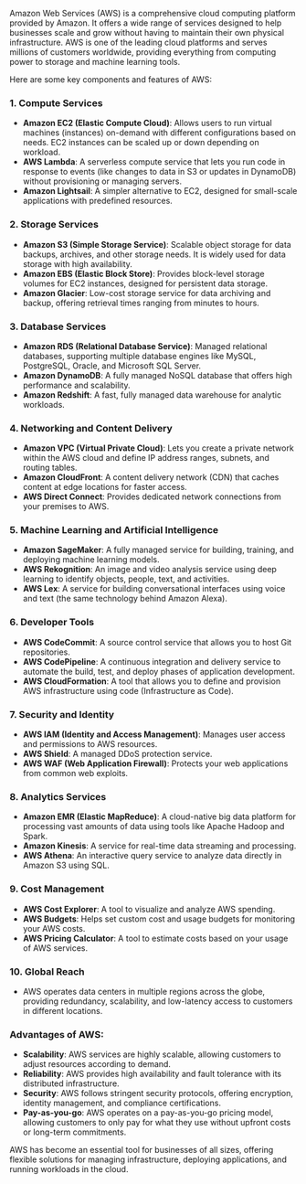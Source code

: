 Amazon Web Services (AWS) is a comprehensive cloud computing platform provided by Amazon. It offers a wide range of services designed to help businesses scale and grow without having to maintain their own physical infrastructure. AWS is one of the leading cloud platforms and serves millions of customers worldwide, providing everything from computing power to storage and machine learning tools.

Here are some key components and features of AWS:

### 1. **Compute Services**
   - **Amazon EC2 (Elastic Compute Cloud)**: Allows users to run virtual machines (instances) on-demand with different configurations based on needs. EC2 instances can be scaled up or down depending on workload.
   - **AWS Lambda**: A serverless compute service that lets you run code in response to events (like changes to data in S3 or updates in DynamoDB) without provisioning or managing servers.
   - **Amazon Lightsail**: A simpler alternative to EC2, designed for small-scale applications with predefined resources.

### 2. **Storage Services**
   - **Amazon S3 (Simple Storage Service)**: Scalable object storage for data backups, archives, and other storage needs. It is widely used for data storage with high availability.
   - **Amazon EBS (Elastic Block Store)**: Provides block-level storage volumes for EC2 instances, designed for persistent data storage.
   - **Amazon Glacier**: Low-cost storage service for data archiving and backup, offering retrieval times ranging from minutes to hours.

### 3. **Database Services**
   - **Amazon RDS (Relational Database Service)**: Managed relational databases, supporting multiple database engines like MySQL, PostgreSQL, Oracle, and Microsoft SQL Server.
   - **Amazon DynamoDB**: A fully managed NoSQL database that offers high performance and scalability.
   - **Amazon Redshift**: A fast, fully managed data warehouse for analytic workloads.

### 4. **Networking and Content Delivery**
   - **Amazon VPC (Virtual Private Cloud)**: Lets you create a private network within the AWS cloud and define IP address ranges, subnets, and routing tables.
   - **Amazon CloudFront**: A content delivery network (CDN) that caches content at edge locations for faster access.
   - **AWS Direct Connect**: Provides dedicated network connections from your premises to AWS.

### 5. **Machine Learning and Artificial Intelligence**
   - **Amazon SageMaker**: A fully managed service for building, training, and deploying machine learning models.
   - **AWS Rekognition**: An image and video analysis service using deep learning to identify objects, people, text, and activities.
   - **AWS Lex**: A service for building conversational interfaces using voice and text (the same technology behind Amazon Alexa).

### 6. **Developer Tools**
   - **AWS CodeCommit**: A source control service that allows you to host Git repositories.
   - **AWS CodePipeline**: A continuous integration and delivery service to automate the build, test, and deploy phases of application development.
   - **AWS CloudFormation**: A tool that allows you to define and provision AWS infrastructure using code (Infrastructure as Code).

### 7. **Security and Identity**
   - **AWS IAM (Identity and Access Management)**: Manages user access and permissions to AWS resources.
   - **AWS Shield**: A managed DDoS protection service.
   - **AWS WAF (Web Application Firewall)**: Protects your web applications from common web exploits.

### 8. **Analytics Services**
   - **Amazon EMR (Elastic MapReduce)**: A cloud-native big data platform for processing vast amounts of data using tools like Apache Hadoop and Spark.
   - **Amazon Kinesis**: A service for real-time data streaming and processing.
   - **AWS Athena**: An interactive query service to analyze data directly in Amazon S3 using SQL.

### 9. **Cost Management**
   - **AWS Cost Explorer**: A tool to visualize and analyze AWS spending.
   - **AWS Budgets**: Helps set custom cost and usage budgets for monitoring your AWS costs.
   - **AWS Pricing Calculator**: A tool to estimate costs based on your usage of AWS services.

### 10. **Global Reach**
   - AWS operates data centers in multiple regions across the globe, providing redundancy, scalability, and low-latency access to customers in different locations.

### Advantages of AWS:
- **Scalability**: AWS services are highly scalable, allowing customers to adjust resources according to demand.
- **Reliability**: AWS provides high availability and fault tolerance with its distributed infrastructure.
- **Security**: AWS follows stringent security protocols, offering encryption, identity management, and compliance certifications.
- **Pay-as-you-go**: AWS operates on a pay-as-you-go pricing model, allowing customers to only pay for what they use without upfront costs or long-term commitments.

AWS has become an essential tool for businesses of all sizes, offering flexible solutions for managing infrastructure, deploying applications, and running workloads in the cloud.
